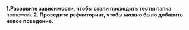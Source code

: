 **1.Разорвите зависимости, чтобы стали проходить тесты**
   папка homework
**2. Проведите рефакторинг, чтобы можно было добавить новое поведение.**